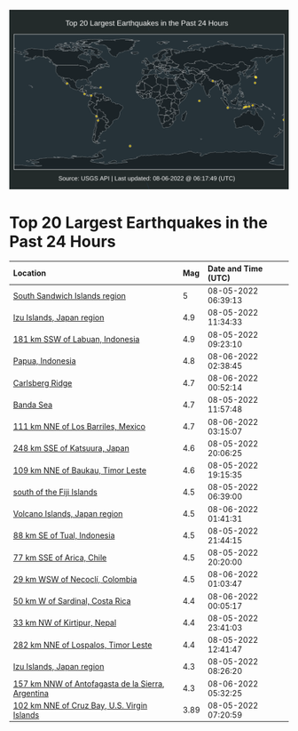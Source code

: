 ![Map](./map.png)

# Top 20 Largest Earthquakes in the Past 24 Hours

| Location | Mag | Date and Time (UTC) |
|:---|:---|:---|
| [South Sandwich Islands region](https://earthquake.usgs.gov/earthquakes/eventpage/us6000i8ab) | 5 | 08-05-2022 06:39:13 |
| [Izu Islands, Japan region](https://earthquake.usgs.gov/earthquakes/eventpage/us6000i8d6) | 4.9 | 08-05-2022 11:34:33 |
| [181 km SSW of Labuan, Indonesia](https://earthquake.usgs.gov/earthquakes/eventpage/us6000i8bg) | 4.9 | 08-05-2022 09:23:10 |
| [Papua, Indonesia](https://earthquake.usgs.gov/earthquakes/eventpage/us6000i8km) | 4.8 | 08-06-2022 02:38:45 |
| [Carlsberg Ridge](https://earthquake.usgs.gov/earthquakes/eventpage/us6000i8kc) | 4.7 | 08-06-2022 00:52:14 |
| [Banda Sea](https://earthquake.usgs.gov/earthquakes/eventpage/us6000i8d9) | 4.7 | 08-05-2022 11:57:48 |
| [111 km NNE of Los Barriles, Mexico](https://earthquake.usgs.gov/earthquakes/eventpage/us6000i8kr) | 4.7 | 08-06-2022 03:15:07 |
| [248 km SSE of Katsuura, Japan](https://earthquake.usgs.gov/earthquakes/eventpage/us6000i8i7) | 4.6 | 08-05-2022 20:06:25 |
| [109 km NNE of Baukau, Timor Leste](https://earthquake.usgs.gov/earthquakes/eventpage/us6000i8hu) | 4.6 | 08-05-2022 19:15:35 |
| [south of the Fiji Islands](https://earthquake.usgs.gov/earthquakes/eventpage/us6000i8a9) | 4.5 | 08-05-2022 06:39:00 |
| [Volcano Islands, Japan region](https://earthquake.usgs.gov/earthquakes/eventpage/us6000i8kj) | 4.5 | 08-06-2022 01:41:31 |
| [88 km SE of Tual, Indonesia](https://earthquake.usgs.gov/earthquakes/eventpage/us6000i8j1) | 4.5 | 08-05-2022 21:44:15 |
| [77 km SSE of Arica, Chile](https://earthquake.usgs.gov/earthquakes/eventpage/us6000i8i8) | 4.5 | 08-05-2022 20:20:00 |
| [29 km WSW of Necoclí, Colombia](https://earthquake.usgs.gov/earthquakes/eventpage/us6000i8kd) | 4.5 | 08-06-2022 01:03:47 |
| [50 km W of Sardinal, Costa Rica](https://earthquake.usgs.gov/earthquakes/eventpage/us6000i8jw) | 4.4 | 08-06-2022 00:05:17 |
| [33 km NW of Kirtipur, Nepal](https://earthquake.usgs.gov/earthquakes/eventpage/us6000i8js) | 4.4 | 08-05-2022 23:41:03 |
| [282 km NNE of Lospalos, Timor Leste](https://earthquake.usgs.gov/earthquakes/eventpage/us6000i8db) | 4.4 | 08-05-2022 12:41:47 |
| [Izu Islands, Japan region](https://earthquake.usgs.gov/earthquakes/eventpage/us6000i8b7) | 4.3 | 08-05-2022 08:26:20 |
| [157 km NNW of Antofagasta de la Sierra, Argentina](https://earthquake.usgs.gov/earthquakes/eventpage/us6000i8l5) | 4.3 | 08-06-2022 05:32:25 |
| [102 km NNE of Cruz Bay, U.S. Virgin Islands](https://earthquake.usgs.gov/earthquakes/eventpage/pr2022217000) | 3.89 | 08-05-2022 07:20:59 |
